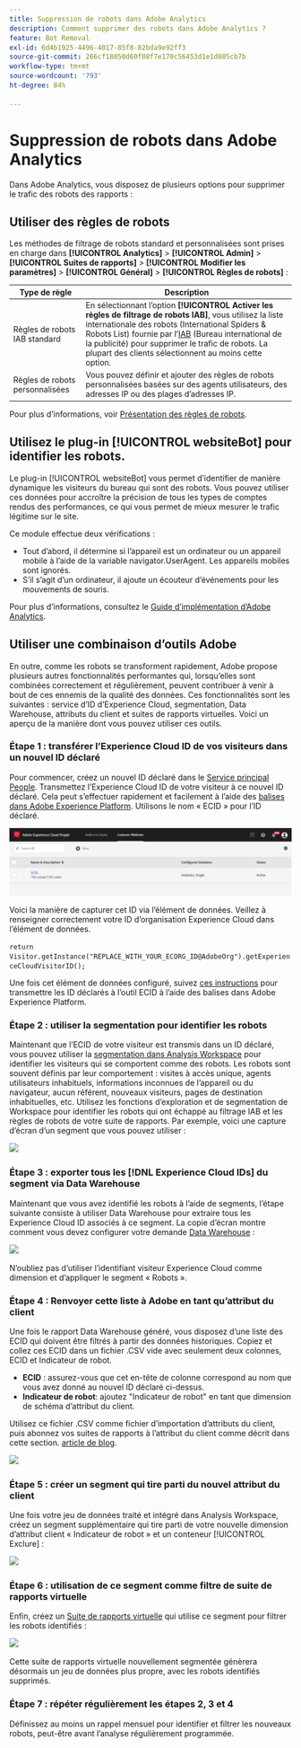 ```yaml
---
title: Suppression de robots dans Adobe Analytics
description: Comment supprimer des robots dans Adobe Analytics ?
feature: Bot Removal
exl-id: 6d4b1925-4496-4017-85f8-82bda9e92ff3
source-git-commit: 266cf18050d60f08f7e170c56453d1e1d805cb7b
workflow-type: tm+mt
source-wordcount: '793'
ht-degree: 84%

---
```


# Suppression de robots dans Adobe Analytics

Dans Adobe Analytics, vous disposez de plusieurs options pour supprimer le trafic des robots des rapports :

## Utiliser des règles de robots

Les méthodes de filtrage de robots standard et personnalisées sont prises en charge dans **[!UICONTROL Analytics]** > **[!UICONTROL Admin]** > **[!UICONTROL Suites de rapports]** > **[!UICONTROL Modifier les paramètres]** > **[!UICONTROL Général]** > **[!UICONTROL Règles de robots]** :

| Type de règle | Description |
|--- |--- |
| Règles de robots IAB standard | En sélectionnant l’option **[!UICONTROL Activer les règles de filtrage de robots IAB]**, vous utilisez la liste internationale des robots (International Spiders &amp; Robots List) fournie par l’[IAB](https://www.iab.com/) (Bureau international de la publicité) pour supprimer le trafic de robots. La plupart des clients sélectionnent au moins cette option. |
| Règles de robots personnalisées | Vous pouvez définir et ajouter des règles de robots personnalisées basées sur des agents utilisateurs, des adresses IP ou des plages d’adresses IP. |

Pour plus d’informations, voir [Présentation des règles de robots](/help/admin/admin/c-manage-report-suites/c-edit-report-suites/general/bot-removal/bot-rules.md).

## Utilisez le plug-in [!UICONTROL websiteBot] pour identifier les robots.

Le plug-in [!UICONTROL websiteBot] vous permet d’identifier de manière dynamique les visiteurs du bureau qui sont des robots. Vous pouvez utiliser ces données pour accroître la précision de tous les types de comptes rendus des performances, ce qui vous permet de mieux mesurer le trafic légitime sur le site.

Ce module effectue deux vérifications :

* Tout d’abord, il détermine si l’appareil est un ordinateur ou un appareil mobile à l’aide de la variable navigator.UserAgent. Les appareils mobiles sont ignorés.
* S’il s’agit d’un ordinateur, il ajoute un écouteur d’événements pour les mouvements de souris.

Pour plus d’informations, consultez le [Guide d’implémentation d’Adobe Analytics](https://experienceleague.adobe.com/docs/analytics/implementation/vars/plugins/websitebot.html?lang=fr).

## Utiliser une combinaison d’outils Adobe

En outre, comme les robots se transforment rapidement, Adobe propose plusieurs autres fonctionnalités performantes qui, lorsqu’elles sont combinées correctement et régulièrement, peuvent contribuer à venir à bout de ces ennemis de la qualité des données. Ces fonctionnalités sont les suivantes : service d’ID d’Experience Cloud, segmentation, Data Warehouse, attributs du client et suites de rapports virtuelles. Voici un aperçu de la manière dont vous pouvez utiliser ces outils.

### Étape 1 : transférer l’Experience Cloud ID de vos visiteurs dans un nouvel ID déclaré

Pour commencer, créez un nouvel ID déclaré dans le [Service principal People](https://experienceleague.adobe.com/docs/core-services/interface/audiences/audience-library.html?lang=fr). Transmettez l’Experience Cloud ID de votre visiteur à ce nouvel ID déclaré. Cela peut s’effectuer rapidement et facilement à l’aide des [balises dans Adobe Experience Platform](https://experienceleague.adobe.com/docs/experience-platform/tags/extensions/adobe/id-service/overview.html?lang=fr). Utilisons le nom « ECID » pour l’ID déclaré.

![](/help/admin/admin/c-manage-report-suites/c-edit-report-suites/general/bot-removal/assets/bot-cust-attr-setup.png)

Voici la manière de capturer cet ID via l’élément de données. Veillez à renseigner correctement votre ID d’organisation Experience Cloud dans l’élément de données.

```return Visitor.getInstance("REPLACE_WITH_YOUR_ECORG_ID@AdobeOrg").getExperienceCloudVisitorID();```

Une fois cet élément de données configuré, suivez [ces instructions](https://experienceleague.adobe.com/docs/experience-platform/tags/extensions/adobe/id-service/overview.html?lang=fr) pour transmettre les ID déclarés à l’outil ECID à l’aide des balises dans Adobe Experience Platform.

### Étape 2 : utiliser la segmentation pour identifier les robots

Maintenant que l’ECID de votre visiteur est transmis dans un ID déclaré, vous pouvez utiliser la [segmentation dans Analysis Workspace](https://experienceleague.adobe.com/docs/analytics/analyze/analysis-workspace/components/segments/t-freeform-project-segment.html?lang=fr) pour identifier les visiteurs qui se comportent comme des robots. Les robots sont souvent définis par leur comportement : visites à accès unique, agents utilisateurs inhabituels, informations inconnues de l’appareil ou du navigateur, aucun référent, nouveaux visiteurs, pages de destination inhabituelles, etc. Utilisez les fonctions d’exploration et de segmentation de Workspace pour identifier les robots qui ont échappé au filtrage IAB et les règles de robots de votre suite de rapports. Par exemple, voici une capture d’écran d’un segment que vous pouvez utiliser :

![](/help/admin/admin/c-manage-report-suites/c-edit-report-suites/general/bot-removal/assets/bot-filter-seg1.png)

### Étape 3 : exporter tous les [!DNL Experience Cloud IDs] du segment via Data Warehouse

Maintenant que vous avez identifié les robots à l’aide de segments, l’étape suivante consiste à utiliser Data Warehouse pour extraire tous les Experience Cloud ID associés à ce segment. La copie d’écran montre comment vous devez configurer votre demande [Data Warehouse](/help/export/data-warehouse/data-warehouse.md) :

![](/help/admin/admin/c-manage-report-suites/c-edit-report-suites/general/bot-removal/assets/bot-dwh-3.png)

N’oubliez pas d’utiliser l’identifiant visiteur Experience Cloud comme dimension et d’appliquer le segment « Robots ».

### Étape 4 : Renvoyer cette liste à Adobe en tant qu’attribut du client

Une fois le rapport Data Warehouse généré, vous disposez d’une liste des ECID qui doivent être filtrés à partir des données historiques. Copiez et collez ces ECID dans un fichier .CSV vide avec seulement deux colonnes, ECID et Indicateur de robot.

* **ECID** : assurez-vous que cet en-tête de colonne correspond au nom que vous avez donné au nouvel ID déclaré ci-dessus.
* **Indicateur de robot**: ajoutez &quot;Indicateur de robot&quot; en tant que dimension de schéma d’attribut du client.

Utilisez ce fichier .CSV comme fichier d’importation d’attributs du client, puis abonnez vos suites de rapports à l’attribut du client comme décrit dans cette section. [article de blog](https://theblog.adobe.com/link-digital-behavior-customers).

![](/help/admin/admin/c-manage-report-suites/c-edit-report-suites/general/bot-removal/assets/bot-csv-4.png)

### Étape 5 : créer un segment qui tire parti du nouvel attribut du client

Une fois votre jeu de données traité et intégré dans Analysis Workspace, créez un segment supplémentaire qui tire parti de votre nouvelle dimension d’attribut client « Indicateur de robot » et un conteneur [!UICONTROL Exclure] :

![](/help/admin/admin/c-manage-report-suites/c-edit-report-suites/general/bot-removal/assets/bot-filter-seg2.png)

### Étape 6 : utilisation de ce segment comme filtre de suite de rapports virtuelle

Enfin, créez un [Suite de rapports virtuelle](/help/components/vrs/vrs-about.md) qui utilise ce segment pour filtrer les robots identifiés :

![](/help/admin/admin/c-manage-report-suites/c-edit-report-suites/general/bot-removal/assets/bot-vrs.png)

Cette suite de rapports virtuelle nouvellement segmentée génèrera désormais un jeu de données plus propre, avec les robots identifiés supprimés.

### Étape 7 : répéter régulièrement les étapes 2, 3 et 4

Définissez au moins un rappel mensuel pour identifier et filtrer les nouveaux robots, peut-être avant l’analyse régulièrement programmée.
